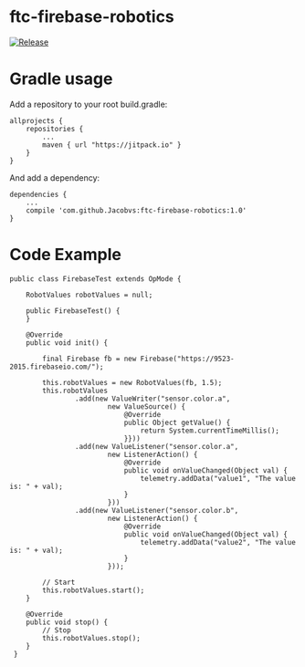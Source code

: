 # ftc-firebase-robotics

[![Release](https://jitpack.io/v/Jacobvs/ftc-firebase-robotics.svg)](https://jitpack.io/#Jacobvs/ftc-firebase-robotics)

Gradle usage
==============

Add a repository to your root build.gradle:
```
allprojects {
    repositories {
        ...
		maven { url "https://jitpack.io" }
	}
}
```

And add a dependency:
```
dependencies {
    ...
    compile 'com.github.Jacobvs:ftc-firebase-robotics:1.0'
}
```

Code Example
===============

```
public class FirebaseTest extends OpMode {
 
    RobotValues robotValues = null;
 
    public FirebaseTest() {
    }
 
    @Override
    public void init() {
 
        final Firebase fb = new Firebase("https://9523-2015.firebaseio.com/");
  
        this.robotValues = new RobotValues(fb, 1.5);
        this.robotValues
                .add(new ValueWriter("sensor.color.a",
                        new ValueSource() {
                            @Override
                            public Object getValue() {
                                return System.currentTimeMillis();
                            }}))
                .add(new ValueListener("sensor.color.a",
                        new ListenerAction() {
                            @Override
                            public void onValueChanged(Object val) {
                                telemetry.addData("value1", "The value is: " + val);
                            }
                        }))
                .add(new ValueListener("sensor.color.b",
                        new ListenerAction() {
                            @Override
                            public void onValueChanged(Object val) {
                                telemetry.addData("value2", "The value is: " + val);
                            }
                        }));
 
 		// Start 
        this.robotValues.start();
    }
 
    @Override
    public void stop() {
    	// Stop 
        this.robotValues.stop();
    }
 }
```